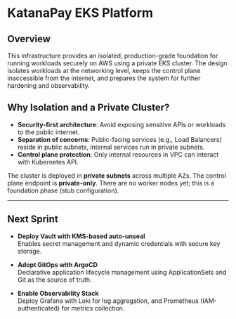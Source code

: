# KatanaPay EKS Platform

## Overview

This infrastructure provides an isolated, production-grade foundation for running workloads securely on AWS using a private EKS cluster. The design isolates workloads at the networking level, keeps the control plane inaccessible from the internet, and prepares the system for further hardening and observability.

## Why Isolation and a Private Cluster?

- **Security-first architecture**: Avoid exposing sensitive APIs or workloads to the public internet.
- **Separation of concerns**: Public-facing services (e.g., Load Balancers) reside in public subnets, internal services run in private subnets.
- **Control plane protection**: Only internal resources in VPC can interact with Kubernetes API.

The cluster is deployed in **private subnets** across multiple AZs. The control plane endpoint is **private-only**. There are no worker nodes yet; this is a foundation phase (stub configuration).

---

## Next Sprint

- **Deploy Vault with KMS-based auto-unseal**  
  Enables secret management and dynamic credentials with secure key storage.

- **Adopt GitOps with ArgoCD**  
  Declarative application lifecycle management using ApplicationSets and Git as the source of truth.

- **Enable Observability Stack**  
  Deploy Grafana with Loki for log aggregation, and Prometheus (IAM-authenticated) for metrics collection.
